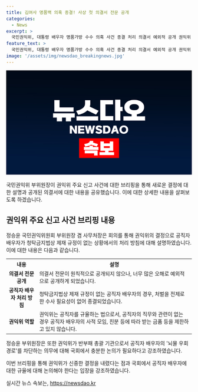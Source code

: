 ```yaml
---
title: 김여사 명품백 의혹 종결! 사상 첫 의결서 전문 공개
categories:
  - News
excerpt: >
  국민권익위, 대통령 배우자 명품가방 수수 의혹 사건 종결 처리 의결서 예외적 공개 권익위 부위원장은 청탁금지법상 제재규정 없는 공직자 배우자 처벌 전제 수사 필요성 없어 종결이라며 국회에서 공직자 배우자 규율에 대한 충분한 논의 필요를 강조했다. 권익위가 신고자·피신고자 조사를 고의로 하지 않았다는 주장에 대해선 권한 범위 내에서 사실관계 확인을 충실히 수행했다고 밝혔으며, 사건 처리가 선거 개입 우려로 연기된 점에 대해 법령에 정한 절차를 준수했다고 설명했다.
feature_text: >
  국민권익위, 대통령 배우자 명품가방 수수 의혹 사건 종결 처리 의결서 예외적 공개 권익위 부위원장은 청탁금지법상 제재규정 없는 공직자 배우자 처벌 전제 수사 필요성 없어 종결이라며 국회에서 공직자 배우자 규율에 대한 충분한 논의 필요를 강조했다. 권익위가 신고자·피신고자 조사를 고의로 하지 않았다는 주장에 대해선 권한 범위 내에서 사실관계 확인을 충실히 수행했다고 밝혔으며, 사건 처리가 선거 개입 우려로 연기된 점에 대해 법령에 정한 절차를 준수했다고 설명했다.
image: '/assets/img/newsdao_breakingnews.jpg'
---
```


<p><img src="/assets/img/newsdao_breakingnews.jpg" alt="ranknews 속보" /></p>

<p>국민권익위 부위원장이 권익위 주요 신고 사건에 대한 브리핑을 통해 새로운 결정에 대한 설명과 공개된 의결서에 대한 내용을 공유했습니다. 이에 대한 상세한 내용을 살펴보도록 하겠습니다.</p>

<h2 data-ke-size="size26">권익위 주요 신고 사건 브리핑 내용</h2>

<p data-ke-size="size16">정승윤 국민권익위원회 부위원장 겸 사무처장은 회의를 통해 권익위의 결정으로 공직자 배우자가 청탁금지법상 제재 규정이 없는 상황에서의 처리 방침에 대해 설명하였습니다. 이에 대한 내용은 다음과 같습니다. </p>

<table>
    <tr>
        <th>내용</th>
        <th>설명</th>
    </tr>
    <tr>
        <td style="text-align: center; height: 17px;"><b>의결서 전문 공개</b></td>
        <td>의결서 전문이 원칙적으로 공개되지 않으나, 너무 많은 오해로 예외적으로 공개하게 되었습니다.</td>
    </tr>
    <tr>
        <td style="text-align: center; height: 17px;"><b>공직자 배우자 처리 방침</b></td>
        <td>청탁금지법상 제재 규정이 없는 공직자 배우자의 경우, 처벌을 전제로 한 수사 필요성이 없어 종결되었습니다.</td>
    </tr>
    <tr>
        <td style="text-align: center; height: 17px;"><b>권익위 역할</b></td>
        <td>권익위는 공직자를 규율하는 법으로서, 공직자의 직무와 관련이 없는 경우 공직자 배우자의 사적 모임, 친분 등에 따라 받는 금품 등을 제한하고 있지 않습니다.</td>
    </tr>
</table>

<p data-ke-size="size16">정승윤 부위원장은 또한 권익위가 반부패 총괄 기관으로서 공직자 배우자의 '뇌물 우회 경로'를 차단하는 의무에 대해 국회에서 충분한 논의가 필요하다고 강조하였습니다.</p>

<p>이번 브리핑을 통해 권익위가 신중한 결정을 내렸다는 점과 국회에서 공직자 배우자에 대한 규율에 대해 논의해야 한다는 입장을 강조하였습니다.</p>
실시간 뉴스 속보는, <a href="https://newsdao.kr" rel="dofollow">https://newsdao.kr</a>


